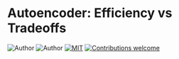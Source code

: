 # Autoencoder: Efficiency vs Tradeoffs

![Author](https://img.shields.io/badge/author-aaneloy-blue) 
![Author](https://img.shields.io/badge/turgeonmaxime-red)
[![MIT](https://img.shields.io/badge/license-MIT-5eba00.svg)](https://github.com/UMDimReduction/autoencoder-Efficiency_vs_Tradeoffs/blob/main/LICENSE.txt)
[![Contributions welcome](https://img.shields.io/badge/contributions-welcome-brightgreen.svg?style=flat)](https://github.com/UMDimReduction/autoencoder-Efficiency_vs_Tradeoffs)